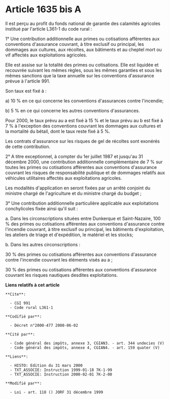 # Article 1635 bis A

Il est perçu au profit du fonds national de garantie des calamités agricoles institué par l'article L361-1 du code rural :

1° Une contribution additionnelle aux primes ou cotisations afférentes aux conventions d'assurance couvrant, à titre exclusif
ou principal, les dommages aux cultures, aux récoltes, aux bâtiments et au cheptel mort ou vif affectés aux exploitations
agricoles.

Elle est assise sur la totalité des primes ou cotisations. Elle est liquidée et recouvrée suivant les mêmes règles, sous les
mêmes garanties et sous les mêmes sanctions que la taxe annuelle sur les conventions d'assurance prévue à l'article 991.

Son taux est fixé à :

a) 10 % en ce qui concerne les conventions d'assurances contre l'incendie;

b) 5 % en ce qui concerne les autres conventions d'assurances.

Pour 2000, le taux prévu au a est fixé à 15 % et le taux prévu au b est fixé à 7 % à l'exception des conventions couvrant les
dommages aux cultures et la mortalité du bétail, dont le taux reste fixé à 5 %.

Les contrats d'assurance sur les risques de gel de récoltes sont exonérés de cette contribution.

2° A titre exceptionnel, à compter du 1er juillet 1987 et jusqu'au 31 décembre 2000, une contribution  additionnelle
complémentaire de 7 % sur toutes les primes ou cotisations afférentes aux conventions d'assurance couvrant les risques de
responsabilité publique et de dommages relatifs aux véhicules utilitaires affectés aux exploitations agricoles.

Les modalités d'application en seront fixées par un arrêté conjoint du ministre chargé de l'agriculture et du ministre chargé
du budget ;

3°  Une contribution additionnelle particulière applicable aux exploitations conchylicoles fixée ainsi qu'il suit :

a. Dans les circonscriptions situées entre Dunkerque et Saint-Nazaire, 100 % des primes ou cotisations afférentes aux
conventions d'assurance contre l'incendie couvrant, à titre exclusif ou principal, les bâtiments d'exploitation, les ateliers
de triage et d'expédition, le matériel et les stocks;

b. Dans les autres circonscriptions :

30 % des primes ou cotisations afférentes aux conventions d'assurance contre l'incendie couvrant les éléments visés au a ;

30 % des primes ou cotisations afférentes aux conventions d'assurance couvrant les risques nautiques desdites exploitations.

**Liens relatifs à cet article**

	**Cite**:

	  - CGI 991
	  - Code rural L361-1

	**Codifié par**:

	  - Décret n°2000-477 2000-06-02

	**Cité par**:

	  - Code général des impôts, annexe 3, CGIAN3. - art. 344 undecies (V)
	  - Code général des impôts, annexe 4, CGIAN4. - art. 159 quater (V)

	**Liens**:

	  - HISTO: Edition du 31 mars 2000
	  - TXT_ASSOCIE: Instruction 1999-01-18 7K-1-99
	  - TXT_ASSOCIE: Instruction 2000-02-01 7K-2-00

	**Modifié par**:

	  - Loi - art. 118 () JORF 31 décembre 1999
